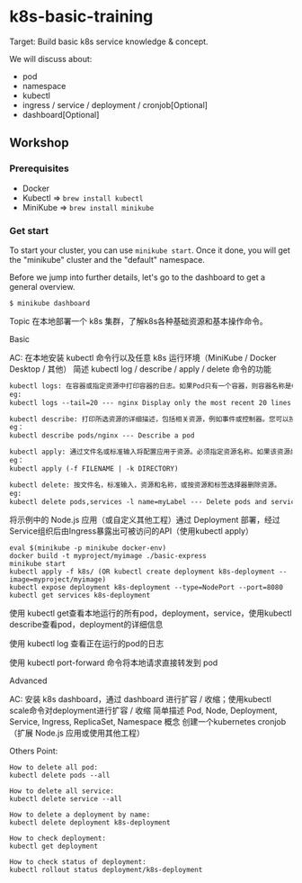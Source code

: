 # k8s-basic-training

Target: Build basic k8s service knowledge & concept.

We will discuss about: 
- pod
- namespace
- kubectl
- ingress / service / deployment / cronjob[Optional]
- dashboard[Optional]

## Workshop

### Prerequisites

- Docker
- Kubectl => `brew install kubectl`
- MiniKube => `brew install minikube`

### Get start

To start your cluster, you can use `minikube start`. Once it done, you will get the "minikube" cluster and the "default" namespace.

Before we jump into further details, let's go to the dashboard to get a general overview.

```
$ minikube dashboard
```

Topic
在本地部署一个 k8s 集群，了解k8s各种基础资源和基本操作命令。

Basic

AC:
在本地安装 kubectl 命令行以及任意 k8s 运行环境（MiniKube / Docker Desktop / 其他）
简述 kubectl log / describe / apply / delete 命令的功能
```html
kubectl logs: 在容器或指定资源中打印容器的日志。如果Pod只有一个容器，则容器名称是Optional的。
eg:
kubectl logs --tail=20 --- nginx Display only the most recent 20 lines of output in pod nginx

kubectl describe: 打印所选资源的详细描述，包括相关资源，例如事件或控制器。您可以按名称选择单个对象，该类型的所有对象，提供名称前缀或标签选择器。
eg：
kubectl describe pods/nginx --- Describe a pod

kubectl apply: 通过文件名或标准输入将配置应用于资源。必须指定资源名称。如果该资源尚不存在，则将创建它。
eg：
kubectl apply (-f FILENAME | -k DIRECTORY)

kubectl delete: 按文件名，标准输入，资源和名称，或按资源和标签选择器删除资源。
eg:
kubectl delete pods,services -l name=myLabel --- Delete pods and services with label name=myLabel

```
将示例中的 Node.js 应用（或自定义其他工程）通过 Deployment 部署，经过Service组织后由Ingress暴露出可被访问的API（使用kubectl apply）

```shell
eval $(minikube -p minikube docker-env)
docker build -t myproject/myimage ./basic-express
minikube start
kubectl apply -f k8s/ (OR kubectl create deployment k8s-deployment --image=myproject/myimage)
kubectl expose deployment k8s-deployment --type=NodePort --port=8080
kubectl get services k8s-deployment
```

使用 kubectl get查看本地运行的所有pod，deployment，service，使用kubectl describe查看pod，deployment的详细信息

使用 kubectl log 查看正在运行的pod的日志

使用 kubectl port-forward 命令将本地请求直接转发到 pod


Advanced

AC:
安装 k8s dashboard，通过 dashboard 进行扩容 / 收缩；使用kubectl scale命令对deployment进行扩容 / 收缩
简单描述 Pod, Node, Deployment, Service, Ingress, ReplicaSet, Namespace 概念
创建一个kubernetes cronjob（扩展 Node.js 应用或使用其他工程）




Others Point:
```shell
How to delete all pod:
kubectl delete pods --all

How to delete all service:
kubectl delete service --all

How to delete a deployment by name:
kubectl delete deployment k8s-deployment

How to check deployment:
kubectl get deployment

How to check status of deployment:
kubectl rollout status deployment/k8s-deployment
```